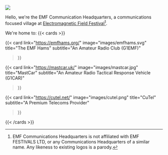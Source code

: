 ![](images/echq.png)

Hello, we're the EMF Communication Headquarters, a communications focused village at [Electromagnetic Field Festival](https://emfcamp.org)[^1].

We're home to:
{{< cards >}}

  {{< card
    link="https://emfhams.org/"
    image="images/emfhams.svg"
    title="The EMF Hams" subtitle="An Amateur Radio Club (G1EMF)"
  >}}

  {{< card
    link="https://mastcar.uk/"
    image="images/mastcar.jpg"
    title="MastCar"
    subtitle="An Amateur Radio Tactical Response Vehicle (G1CAR)"
  >}}

  {{< card
    link="https://cutel.net/"
    image="images/cutel.png"
    title="CuTel"
    subtitle="A Premium Telecoms Provider"
  >}}

{{< /cards >}}

[^1]: EMF Communications Headquarters is not affiliated with EMF FESTIVALS LTD, or any Communications Headquarters of a similar name. Any likeness to existing logos is a parody.

